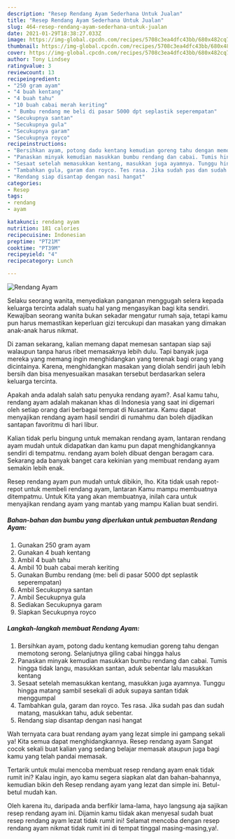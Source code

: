 ```yaml
---
description: "Resep Rendang Ayam Sederhana Untuk Jualan"
title: "Resep Rendang Ayam Sederhana Untuk Jualan"
slug: 464-resep-rendang-ayam-sederhana-untuk-jualan
date: 2021-01-29T18:38:27.033Z
image: https://img-global.cpcdn.com/recipes/5708c3ea4dfc43bb/680x482cq70/rendang-ayam-foto-resep-utama.jpg
thumbnail: https://img-global.cpcdn.com/recipes/5708c3ea4dfc43bb/680x482cq70/rendang-ayam-foto-resep-utama.jpg
cover: https://img-global.cpcdn.com/recipes/5708c3ea4dfc43bb/680x482cq70/rendang-ayam-foto-resep-utama.jpg
author: Tony Lindsey
ratingvalue: 3
reviewcount: 13
recipeingredient:
- "250 gram ayam"
- "4 buah kentang"
- "4 buah tahu"
- "10 buah cabai merah keriting"
- " Bumbu rendang me beli di pasar 5000 dpt seplastik seperempatan"
- "Secukupnya santan"
- "Secukupnya gula"
- "Secukupnya garam"
- "Secukupnya royco"
recipeinstructions:
- "Bersihkan ayam, potong dadu kentang kemudian goreng tahu dengan memotong serong. Selanjutnya giling cabai hingga halus"
- "Panaskan minyak kemudian masukkan bumbu rendang dan cabai. Tumis hingga tidak langu, masukkan santan, aduk sebentar lalu masukkan kentang"
- "Sesaat setelah memasukkan kentang, masukkan juga ayamnya. Tunggu hingga matang sambil sesekali di aduk supaya santan tidak menggumpal"
- "Tambahkan gula, garam dan royco. Tes rasa. Jika sudah pas dan sudah matang, masukkan tahu, aduk sebentar."
- "Rendang siap disantap dengan nasi hangat"
categories:
- Resep
tags:
- rendang
- ayam

katakunci: rendang ayam 
nutrition: 181 calories
recipecuisine: Indonesian
preptime: "PT21M"
cooktime: "PT39M"
recipeyield: "4"
recipecategory: Lunch

---
```



![Rendang Ayam](https://img-global.cpcdn.com/recipes/5708c3ea4dfc43bb/680x482cq70/rendang-ayam-foto-resep-utama.jpg)

Selaku seorang wanita, menyediakan panganan menggugah selera kepada keluarga tercinta adalah suatu hal yang mengasyikan bagi kita sendiri. Kewajiban seorang  wanita bukan sekadar mengatur rumah saja, tetapi kamu pun harus memastikan keperluan gizi tercukupi dan masakan yang dimakan anak-anak harus nikmat.

Di zaman  sekarang, kalian memang dapat memesan santapan siap saji walaupun tanpa harus ribet memasaknya lebih dulu. Tapi banyak juga mereka yang memang ingin menghidangkan yang terenak bagi orang yang dicintainya. Karena, menghidangkan masakan yang diolah sendiri jauh lebih bersih dan bisa menyesuaikan masakan tersebut berdasarkan selera keluarga tercinta. 



Apakah anda adalah salah satu penyuka rendang ayam?. Asal kamu tahu, rendang ayam adalah makanan khas di Indonesia yang saat ini digemari oleh setiap orang dari berbagai tempat di Nusantara. Kamu dapat menyajikan rendang ayam hasil sendiri di rumahmu dan boleh dijadikan santapan favoritmu di hari libur.

Kalian tidak perlu bingung untuk memakan rendang ayam, lantaran rendang ayam mudah untuk didapatkan dan kamu pun dapat menghidangkannya sendiri di tempatmu. rendang ayam boleh dibuat dengan beragam cara. Sekarang ada banyak banget cara kekinian yang membuat rendang ayam semakin lebih enak.

Resep rendang ayam pun mudah untuk dibikin, lho. Kita tidak usah repot-repot untuk membeli rendang ayam, lantaran Kamu mampu membuatnya ditempatmu. Untuk Kita yang akan membuatnya, inilah cara untuk menyajikan rendang ayam yang mantab yang mampu Kalian buat sendiri.

<!--inarticleads1-->

##### Bahan-bahan dan bumbu yang diperlukan untuk pembuatan Rendang Ayam:

1. Gunakan 250 gram ayam
1. Gunakan 4 buah kentang
1. Ambil 4 buah tahu
1. Ambil 10 buah cabai merah keriting
1. Gunakan  Bumbu rendang (me: beli di pasar 5000 dpt seplastik seperempatan)
1. Ambil Secukupnya santan
1. Ambil Secukupnya gula
1. Sediakan Secukupnya garam
1. Siapkan Secukupnya royco




<!--inarticleads2-->

##### Langkah-langkah membuat Rendang Ayam:

1. Bersihkan ayam, potong dadu kentang kemudian goreng tahu dengan memotong serong. Selanjutnya giling cabai hingga halus
1. Panaskan minyak kemudian masukkan bumbu rendang dan cabai. Tumis hingga tidak langu, masukkan santan, aduk sebentar lalu masukkan kentang
1. Sesaat setelah memasukkan kentang, masukkan juga ayamnya. Tunggu hingga matang sambil sesekali di aduk supaya santan tidak menggumpal
1. Tambahkan gula, garam dan royco. Tes rasa. Jika sudah pas dan sudah matang, masukkan tahu, aduk sebentar.
1. Rendang siap disantap dengan nasi hangat




Wah ternyata cara buat rendang ayam yang lezat simple ini gampang sekali ya! Kita semua dapat menghidangkannya. Resep rendang ayam Sangat cocok sekali buat kalian yang sedang belajar memasak ataupun juga bagi kamu yang telah pandai memasak.

Tertarik untuk mulai mencoba membuat resep rendang ayam enak tidak rumit ini? Kalau ingin, ayo kamu segera siapkan alat dan bahan-bahannya, kemudian bikin deh Resep rendang ayam yang lezat dan simple ini. Betul-betul mudah kan. 

Oleh karena itu, daripada anda berfikir lama-lama, hayo langsung aja sajikan resep rendang ayam ini. Dijamin kamu tiidak akan menyesal sudah buat resep rendang ayam lezat tidak rumit ini! Selamat mencoba dengan resep rendang ayam nikmat tidak rumit ini di tempat tinggal masing-masing,ya!.

